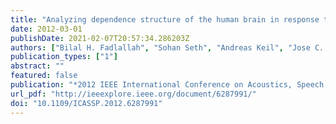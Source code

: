 ```yaml
---
title: "Analyzing dependence structure of the human brain in response to visual stimuli"
date: 2012-03-01
publishDate: 2021-02-07T20:57:34.286203Z
authors: ["Bilal H. Fadlallah", "Sohan Seth", "Andreas Keil", "Jose C. Principe"]
publication_types: ["1"]
abstract: ""
featured: false
publication: "*2012 IEEE International Conference on Acoustics, Speech and Signal Processing (ICASSP)*"
url_pdf: "http://ieeexplore.ieee.org/document/6287991/"
doi: "10.1109/ICASSP.2012.6287991"
---
```


